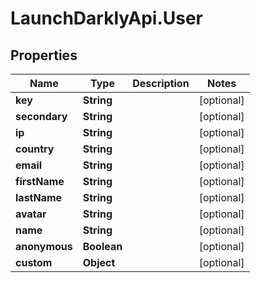 # LaunchDarklyApi.User

## Properties
Name | Type | Description | Notes
------------ | ------------- | ------------- | -------------
**key** | **String** |  | [optional] 
**secondary** | **String** |  | [optional] 
**ip** | **String** |  | [optional] 
**country** | **String** |  | [optional] 
**email** | **String** |  | [optional] 
**firstName** | **String** |  | [optional] 
**lastName** | **String** |  | [optional] 
**avatar** | **String** |  | [optional] 
**name** | **String** |  | [optional] 
**anonymous** | **Boolean** |  | [optional] 
**custom** | **Object** |  | [optional] 


